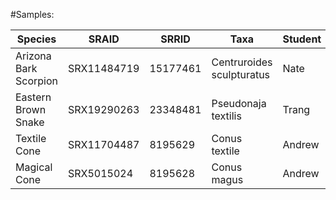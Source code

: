#Samples:

|Species|SRAID|SRRID|Taxa|Student|
| ------ | ------ | ------ | ------ | ------ |
|Arizona Bark Scorpion|SRX11484719|15177461|Centruroides sculpturatus|Nate|
|Eastern Brown Snake|SRX19290263|23348481|Pseudonaja textilis|Trang|
|Textile Cone|SRX11704487|8195629|Conus textile|Andrew|
|Magical Cone|SRX5015024|8195628|Conus magus|Andrew|
